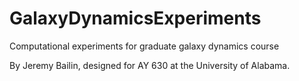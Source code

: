 # GalaxyDynamicsExperiments
 Computational experiments for graduate galaxy dynamics course
 
 By Jeremy Bailin, designed for AY 630 at the University of Alabama.
